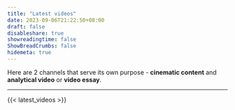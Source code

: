 ```yaml
---
title: "Latest videos"
date: 2023-09-06T21:22:50+08:00
draft: false
disableshare: true
showreadingtime: false
ShowBreadCrumbs: false
hidemeta: true
---
```


Here are 2 channels that serve its own purpose - **cinematic content** and **analytical video** or **video essay**.

---

{{< latest_videos >}}